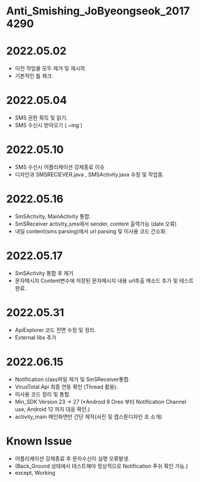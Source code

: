 # Anti_Smishing_JoByeongseok_20174290

# 2022.05.02
- 이전 작업물 모두 제거 및 재시작.
- 기본적인 틀 체크.

# 2022.05.04
- SMS 권한 획득 및 읽기.
- SMS 수신시 받아오기 ( ~ing )

# 2022.05.10
- SMS 수신시 어플리케이션 강제종료 이슈
- 디자인과 SMSRECIEVER.java , SMSActivity.java 수정 및 작업중.

# 2022.05.16
- SmSActivity, MainActivity 통합.
- SmSReceiver activity_sms에서 sender, content 출력가능 (date 오류)
- 내일 content(sms parsing)에서 url parsing 및 미사용 코드 간소화.

# 2022.05.17
- SmSActivity 통합 후 제거
- 문자메시지 Content변수에 저장된 문자메시지 내용 url추출 메소드 추가 및 테스트 완료.

# 2022.05.31
- ApiExplorer 코드 전면 수정 및 정리.
- External libs 추가

# 2022.06.15
- Notification class파일 제거 및 SmSReceiver통합.
- VirusTotal Api 최종 연동 확인 (Thread 활용).
- 미사용 코드 정리 및 통합.
- Min_SDK Version 23 -> 27 (*Android 8 Oreo 부터 Notification Channel use, Android 12 까지 대응 확인.)
- activity_main 메인화면만 간단 제작(사진 및 캡스톤디자인 조 소개)

# Known Issue
- 어플리케이션 강제종료 후 문자수신이 실행 오류발생.
- (Back_Ground 상태에서 테스트해야 정상적으로 Notification 푸쉬 확인 가능.)
- except, Working
